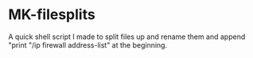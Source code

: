 # MK-filesplits
A quick shell script I made to split files up and rename them and append "print "/ip firewall address-list" at the beginning. 
